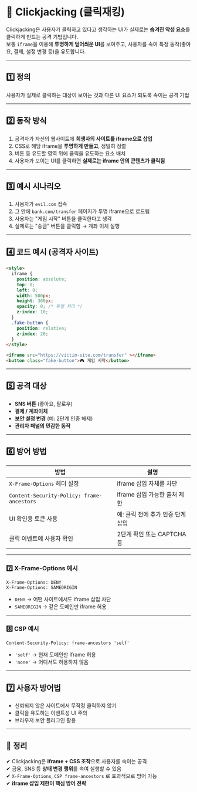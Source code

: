 # 🎯 Clickjacking (클릭재킹)

Clickjacking은 사용자가 클릭하고 있다고 생각하는 UI가 실제로는 **숨겨진 악성 요소**를 클릭하게 만드는 공격 기법입니다.  
보통 `iframe`을 이용해 **투명하게 덮어씌운 UI**를 보여주고, 사용자를 속여 특정 동작(좋아요, 결제, 설정 변경 등)을 유도합니다.

---

## 1️⃣ 정의

사용자가 실제로 클릭하는 대상이 보이는 것과 다른 UI 요소가 되도록 속이는 공격 기법

---

## 2️⃣ 동작 방식

1. 공격자가 자신의 웹사이트에 **희생자의 사이트를 iframe으로 삽입**
2. CSS로 해당 iframe을 **투명하게 만들고**, 정밀히 정렬
3. 버튼 등 유도할 영역 위에 클릭을 유도하는 요소 배치
4. 사용자가 보이는 UI를 클릭하면 **실제로는 iframe 안의 콘텐츠가 클릭됨**

---

## 3️⃣ 예시 시나리오

1. 사용자가 `evil.com` 접속
2. 그 안에 `bank.com/transfer` 페이지가 투명 iframe으로 로드됨
3. 사용자는 "게임 시작" 버튼을 클릭한다고 생각
4. 실제로는 "송금" 버튼을 클릭함 → 계좌 이체 실행

---

## 4️⃣ 코드 예시 (공격자 사이트)
```html
<style>
  iframe {
    position: absolute;
    top: 0;
    left: 0;
    width: 500px;
    height: 300px;
    opacity: 0; /* 투명 처리 */
    z-index: 10;
  }
  .fake-button {
    position: relative;
    z-index: 20;
  }
</style>

<iframe src="https://victim-site.com/transfer" ></iframe>
<button class="fake-button">🎮 게임 시작</button>
```

---

## 5️⃣ 공격 대상

- **SNS 버튼** (좋아요, 팔로우)
- **결제 / 계좌이체**
- **보안 설정 변경** (예: 2단계 인증 해제)
- **관리자 패널의 민감한 동작**

---

## 6️⃣ 방어 방법

| 방법 | 설명 |
|------|------|
| `X-Frame-Options` 헤더 설정 | iframe 삽입 자체를 차단 |
| `Content-Security-Policy: frame-ancestors` | iframe 삽입 가능한 출처 제한 |
| UI 확인용 토큰 사용 | 예: 클릭 전에 추가 인증 단계 삽입 |
| 클릭 이벤트에 사용자 확인 | 2단계 확인 또는 CAPTCHA 등 |

---

### 7️⃣ X-Frame-Options 예시
```
X-Frame-Options: DENY
X-Frame-Options: SAMEORIGIN
```

- `DENY` → 어떤 사이트에서도 iframe 삽입 차단  
- `SAMEORIGIN` → 같은 도메인만 iframe 허용

---

### 8️⃣ CSP 예시
```
Content-Security-Policy: frame-ancestors 'self'
```
- `'self'` → 현재 도메인만 iframe 허용  
- `'none'` → 어디서도 허용하지 않음

---

## 7️⃣ 사용자 방어법

- 신뢰되지 않은 사이트에서 무작정 클릭하지 않기
- 클릭을 유도하는 이벤트성 UI 주의
- 브라우저 보안 플러그인 활용

---

## 🎯 정리

✔ Clickjacking은 **iframe + CSS 조작**으로 사용자를 속이는 공격  
✔ 금융, SNS 등 **상태 변경 행위**를 속여 실행할 수 있음  
✔ `X-Frame-Options`, `CSP frame-ancestors` 로 효과적으로 방어 가능  
✔ **iframe 삽입 제한이 핵심 방어 전략**

